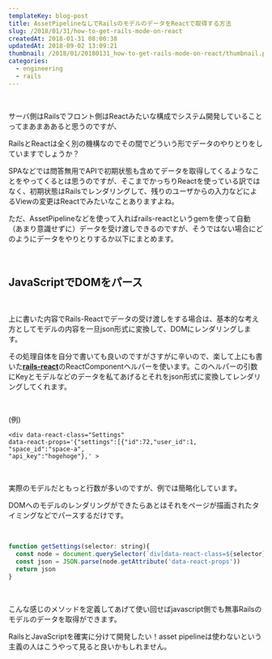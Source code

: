 ```yaml
---
templateKey: blog-post
title: AssetPipelineなしでRailsのモデルのデータをReactで取得する方法
slug: /2018/01/31/how-to-get-rails-mode-on-react
createdAt: 2018-01-31 08:00:38
updatedAt: 2018-09-02 13:09:21
thumbnail: /2018/01/20180131_how-to-get-rails-mode-on-react/thumbnail.png
categories: 
  - engineering
  - rails
---
```


&nbsp;

サーバ側はRailsでフロント側はReactみたいな構成でシステム開発していることってまあまああると思うのですが、

RailsとReactは全く別の機構なのでその間でどういう形でデータのやりとりをしていますでしょうか？

SPAなどでは問答無用でAPIで初期状態も含めてデータを取得してくるようなことをやってくるとは思うのですが、そこまでかっちりReactを使っている訳ではなく、初期状態はRailsでレンダリングして、残りのユーザからの入力などによるViewの変更はReactでみたいなことありますよね。

ただ、AssetPipelineなどを使って入ればrails-reactというgemを使って自動（あまり意識せずに）データを受け渡しできるのですが、そうではない場合にどのようにデータをやりとりするか以下にまとめます。

&nbsp;

<div class="after-intro"></div>
<h2>JavaScriptでDOMをパース</h2>
&nbsp;

上に書いた内容でRails-Reactでデータの受け渡しをする場合は、基本的な考え方としてモデルの内容を一旦json形式に変換して、DOMにレンダリングします。

その処理自体を自分で書いても良いのですがさすがに辛いので、楽して上にも書いた<a href="https://github.com/reactjs/react-rails"><strong>rails-react</strong></a>のReactComponentヘルパーを使います。このヘルパーの引数にKeyとモデルなどのデータを私てあげるとそれをjson形式に変換してレンダリングしてくれます。

&nbsp;

(例)
```markup
<div data-react-class="Settings"
data-react-props='{"settings":[{"id":72,"user_id":1,
"space_id":"space-a",
"api_key":"hogehoge"},' >
```
&nbsp;

実際のモデルだともっと行数が多いのですが、例では簡略化しています。

DOMへのモデルのレンダリングができたらあとはそれをページが描画されたタイミングなどでパースするだけです。

&nbsp;
```javascript
function getSettings(selector: string){
  const node = document.querySelector(`div[data-react-class=${selector}]`)
  const json = JSON.parse(node.getAttribute('data-react-props'))
  return json
}
```
&nbsp;

こんな感じのメソッドを定義してあげて使い回せばjavascript側でも無事Railsのモデルのデータを取得ができます。

RailsとJavaScriptを確実に分けて開発したい！asset pipelineは使わないという主義の人はこうやって見ると良いかもしれません。

<div class="after-article"></div>

